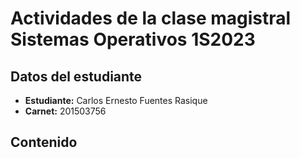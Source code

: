# Actividades de la clase magistral Sistemas Operativos 1S2023
## Datos del estudiante
- **Estudiante:** Carlos Ernesto Fuentes Rasique
- **Carnet:** 201503756

## Contenido